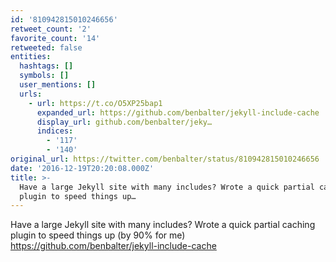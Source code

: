 ```yaml
---
id: '810942815010246656'
retweet_count: '2'
favorite_count: '14'
retweeted: false
entities:
  hashtags: []
  symbols: []
  user_mentions: []
  urls:
    - url: https://t.co/O5XP25bap1
      expanded_url: https://github.com/benbalter/jekyll-include-cache
      display_url: github.com/benbalter/jeky…
      indices:
        - '117'
        - '140'
original_url: https://twitter.com/benbalter/status/810942815010246656
date: '2016-12-19T20:20:08.000Z'
title: >-
  Have a large Jekyll site with many includes? Wrote a quick partial caching
  plugin to speed things up…
---
```


Have a large Jekyll site with many includes? Wrote a quick partial caching plugin to speed things up (by 90% for me) https://github.com/benbalter/jekyll-include-cache